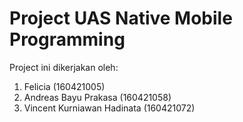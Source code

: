 # Project UAS Native Mobile Programming

Project ini dikerjakan oleh:
1. Felicia (160421005)
2. Andreas Bayu Prakasa (160421058)
3. Vincent Kurniawan Hadinata (160421072)

